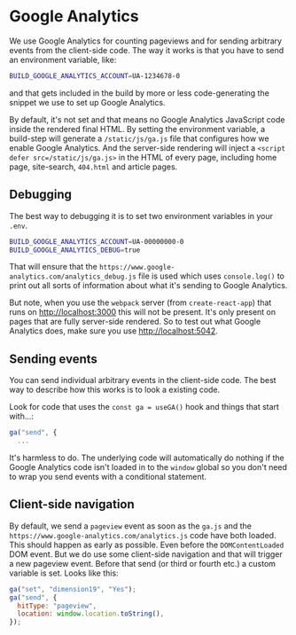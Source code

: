 # Google Analytics

We use Google Analytics for counting pageviews and for sending arbitrary events
from the client-side code. The way it works is that you have to send an environment
variable, like:

```bash
BUILD_GOOGLE_ANALYTICS_ACCOUNT=UA-1234678-0
```

and that gets included in the build by more or less code-generating the snippet
we use to set up Google Analytics.

By default, it's not set and that means no Google Analytics JavaScript code inside
the rendered final HTML. By setting the environment variable, a build-step will
generate a `/static/js/ga.js` file that configures how we enable Google Analytics.
And the server-side rendering will inject a `<script defer src=/static/js/ga.js>`
in the HTML of every page, including home page, site-search, `404.html`
and article pages.

## Debugging

The best way to debugging it is to set two environment variables in your `.env`.

```bash
BUILD_GOOGLE_ANALYTICS_ACCOUNT=UA-00000000-0
BUILD_GOOGLE_ANALYTICS_DEBUG=true
```

That will ensure that the `https://www.google-analytics.com/analytics_debug.js` file
is used which uses `console.log()` to print out all sorts of information about what
it's sending to Google Analytics.

But note, when you use the `webpack` server (from `create-react-app`) that runs
on <http://localhost:3000> this will not be present. It's only present on pages that
are fully server-side rendered. So to test out what Google Analytics does,
make sure you use <http://localhost:5042>.

## Sending events

You can send individual arbitrary events in the client-side code. The best way
to describe how this works is to look a existing code.

Look for code that uses the `const ga = useGA()` hook and things that start
with...:

```javascript
ga("send", {
  ...
```

It's harmless to do. The underlying code will automatically do nothing if the
Google Analytics code isn't loaded in to the `window` global so you don't need to
wrap you send events with a conditional statement.

## Client-side navigation

By default, we send a `pageview` event as soon as the `ga.js` and the
`https://www.google-analytics.com/analytics.js` code have both loaded. This
should happen as early as possible. Even before the `DOMContentLoaded` DOM event.
But we do use some client-side navigation and that will trigger a new pageview event.
Before that send (or third or fourth etc.) a custom variable is set. Looks like this:

```javascript
ga("set", "dimension19", "Yes");
ga("send", {
  hitType: "pageview",
  location: window.location.toString(),
});
```
